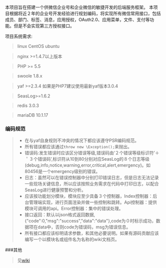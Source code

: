 本项目旨在搭建一个供微信企业号和企业微信的敏捷开发的后端服务框架。
本项目根据将近２年的企业号开发经验进行规划编码，将实现所有微信常用接口，包括成员、部门、标签、消息，应用授权，OAuth2.0、应用菜单，文件、支付等功能。但是不会实现第三方授权接口。

项目系统需求:

> linux CentOS ubuntu

> nginx >=1.4.7以上版本

> PHP >= 5.5

> swoole 1.8.x

> yaf >=2.3.4 如果是PHP7建议使用最新yaf版本3.0.4

> SeasLog>=1.6.2

> redis 3.0.3

>  mariaDB 10.1.17



### 编码规范
> * 在与yaf自身规则不冲突的情况下都应该遵守PSR编码规范。
> * 所有错误都应该通过`throw new \Exception();`来抛出。
> * 错误码:发生错误时应该区分错误等级,错误码由‘２个错误等级标识符’＋＇３个错误码’,标识符从10到80分别对应SeasLog的８个日志等级(debug,info,notice,warning,error,critical,alert,emergency)。如80456是一个emergency级别的错误。
> * 日志：虽然可以在错误控制器中分别打印错误日志，但是日志无法记录一些现场关键信息，所以应该按照业务需求在代码中打印日志，以配合SeasLog进行健康预警和分析。
> * 应该按功能划分模块，模块应至少具备３个控制器，Index控制器：后台管理端实现，进行页面渲染并做一些控制和跳转。Api控制器：提供模块可调用的api。Error控制器：集中的错误处理。
> * 接口返回：默认以json格式返回数据,{"code":0,"msg":"success","data":"data"},code为０时标示成功，数据项在data中，否则code为错误码，msg为错误信息。
> * 所有接口都应该标明请求参数，和其他必要说明。如果有源码贡献应该编写一个以模块名或组件名为名称的wiki文档页。

###其他
> 见[wiki](https://github.com/tttlkkkl/wcdf.wiki.git)
